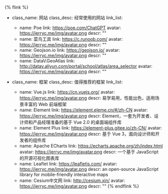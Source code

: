 {% flink %}
- class_name: 网站
  class_desc: 经常使用的网站
  link_list:
    - name: Poe
      link: https://poe.com/ChatGPT
      avatar: https://jerryc.me/img/avatar.png
      descr: ""
    - name: 菜鸟工具
      link: https://c.runoob.com/
      avatar: https://jerryc.me/img/avatar.png
      descr: ""
    - name: Geojson.io
      link: https://geojson.io/
      avatar: https://jerryc.me/img/avatar.png
      descr: ""
    - name: DataV.GeoAtlas
      link: http://datav.aliyun.com/portal/school/atlas/area_selector
      avatar: https://jerryc.me/img/avatar.png
      descr: ""

- class_name: 框架
  class_desc: 值得推荐的框架
  link_list:
    - name: Vue.js
      link: https://cn.vuejs.org/
      avatar: https://jerryc.me/img/avatar.png
      descr: 易学易用，性能出色，适用场景丰富的 Web 前端框架
    - name: Element
      link: https://element.eleme.cn/#/zh-CN
      avatar: https://jerryc.me/img/avatar.png
      descr: Element，一套为开发者、设计师和产品经理准备的基于 Vue 2.0 的桌面端组件库
    - name: Element Plus
      link: https://element-plus.gitee.io/zh-CN/
      avatar: https://jerryc.me/img/avatar.png
      descr: 基于 Vue 3，面向设计师和开发者的组件库
    - name: Apache ECharts
      link: https://echarts.apache.org/zh/index.html
      avatar: https://jerryc.me/img/avatar.png
      descr: 一个基于 JavaScript 的开源可视化图表库
    - name: Leaflet
      link: https://leafletjs.com/
      avatar: https://jerryc.me/img/avatar.png
      descr: an open-source JavaScript library for mobile-friendly interactive maps
    - name: Cesium中文网
      link: http://cesium.xin/
      avatar: https://jerryc.me/img/avatar.png
      descr: ""
{% endflink %}